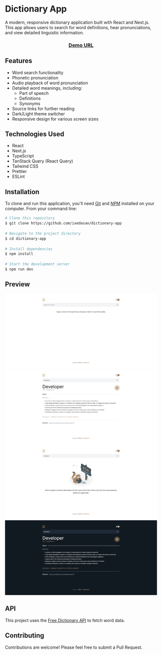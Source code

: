 # Dictionary App

A modern, responsive dictionary application built with React and Next.js. This app allows users to search for word definitions, hear pronunciations, and view detailed linguistic information.

<div align="center">
  <h3>
    <a href="https://dictionary-app-tau-gray.vercel.app/" target="_blank">
      Demo URL
    </a>
  </h3>
</div>

## Features

- Word search functionality
- Phonetic pronunciation
- Audio playback of word pronunciation
- Detailed word meanings, including:
  - Part of speech
  - Definitions
  - Synonyms
- Source links for further reading
- Dark/Light theme switcher
- Responsive design for various screen sizes

## Technologies Used

- React
- Next.js
- TypeScript
- TanStack Query (React Query)
- Tailwind CSS
- Prettier
- ESLint

## Installation

To clone and run this application, you'll need [Git](https://git-scm.com/) and [NPM](https://nodejs.org/en/download/package-manager) installed on your computer. From your command line:

```bash
# Clone this repository
$ git clone https://github.com/ixedasan/dictionary-app

# Navigate to the project directory
$ cd dictionary-app

# Install dependencies
$ npm install

# Start the development server
$ npm run dev
```

## Preview

![preview](./preview/instructions.png)
![preview](./preview/search.png)
![preview](./preview/error.png)
![preview](./preview/darktheme.png)

## API

This project uses the [Free Dictionary API](https://dictionaryapi.dev/) to fetch word data.

## Contributing

Contributions are welcome! Please feel free to submit a Pull Request.
